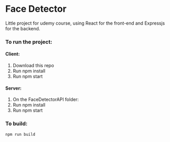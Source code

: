 # Face Detector

Little project for udemy course, using React for the front-end and Expressjs for the backend.

### To run the project:
#### Client:
1. Download this repo
2. Run npm install
3. Run npm start
#### Server:
1. On the FaceDetectorAPI folder:
2. Run npm install
3. Run npm start


### To build:
```
npm run build
```
